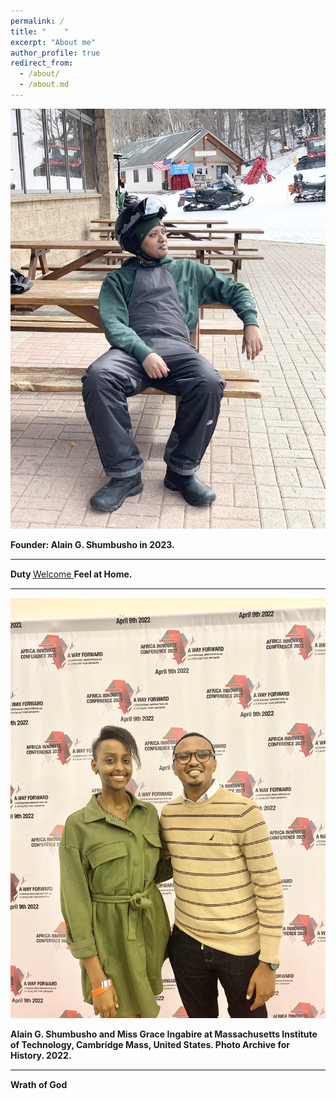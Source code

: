 ```yaml
---
permalink: /
title: "    " 
excerpt: "About me"
author_profile: true
redirect_from: 
  - /about/
  - /about.md
---
```







<img src="images/11CDC54A-A1AC-44F0-B759-41212D03B2B9.jpeg">


<b> Founder: Alain G. Shumbusho in 2023. </b>

<hr style="height:2px;border-width:0;color:gray;background-color:gray">




<b> Duty </b>  <a href=" https://phdcsseiden.github.io/Duty/ ">  Welcome  </a>  <b> Feel at Home. </b>




<hr style="height:2px;border-width:0;color:gray;background-color:gray">


<img src="images/IMG_6246.jpg">

<b> Alain G. Shumbusho and Miss Grace Ingabire at Massachusetts Institute of Technology, Cambridge Mass, United States. Photo Archive for History. 2022. </b>

<hr style="height:2px;border-width:0;color:gray;background-color:gray">

<b> Wrath of God </b>







                                 
                                 
                                 
                                 
                                 
                                
